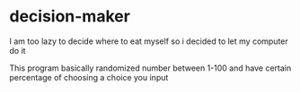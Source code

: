 # decision-maker
I am too lazy to decide where to eat myself so i decided to let my computer do it

This program basically randomized number between 1-100 and have certain percentage of choosing a choice you input
